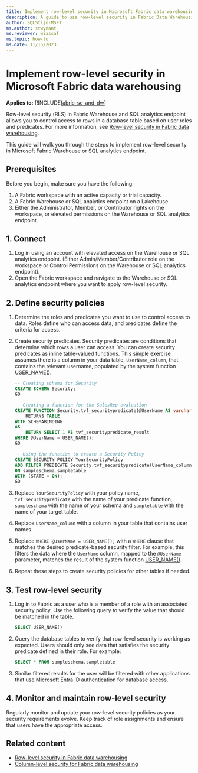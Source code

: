 ```yaml
---
title: Implement row-level security in Microsoft Fabric data warehousing
description: A guide to use row-level security in Fabric Data Warehousing
author: SQLStijn-MSFT
ms.author: stwynant 
ms.reviewer: wiassaf
ms.topic: how-to
ms.date: 11/15/2023
---
```

# Implement row-level security in Microsoft Fabric data warehousing

**Applies to:** [!INCLUDE[fabric-se-and-dw](includes/applies-to-version/fabric-se-and-dw.md)]

Row-level security (RLS) in Fabric Warehouse and SQL analytics endpoint allows you to control access to rows in a database table based on user roles and predicates. For more information, see [Row-level security in Fabric data warehousing](row-level-security.md).

This guide will walk you through the steps to implement row-level security in Microsoft Fabric Warehouse or SQL analytics endpoint.

## Prerequisites

Before you begin, make sure you have the following:

1. A Fabric workspace with an active capacity or trial capacity.
1. A Fabric Warehouse or SQL analytics endpoint on a Lakehouse.
1. Either the Administrator, Member, or Contributor rights on the workspace, or elevated permissions on the Warehouse or SQL analytics endpoint.

## 1. Connect

1. Log in using an account with elevated access on the Warehouse or SQL analytics endpoint. (Either Admin/Member/Contributor role on the workspace or Control Permissions on the Warehouse or SQL analytics endpoint).
1. Open the Fabric workspace and navigate to the Warehouse or SQL analytics endpoint where you want to apply row-level security.

## 2. Define security policies

1. Determine the roles and predicates you want to use to control access to data. Roles define who can access data, and predicates define the criteria for access.
1. Create security predicates. Security predicates are conditions that determine which rows a user can access. You can create security predicates as inline table-valued functions. This simple exercise assumes there is a column in your data table, `UserName_column`, that contains the relevant username, populated by the system function [USER_NAME()](/sql/t-sql/functions/user-name-transact-sql?view=fabric&preserve-view=true).

    ```sql
    -- Creating schema for Security
    CREATE SCHEMA Security;
    GO
    
    -- Creating a function for the SalesRep evaluation
    CREATE FUNCTION Security.tvf_securitypredicate(@UserName AS varchar(50))
        RETURNS TABLE
    WITH SCHEMABINDING
    AS
        RETURN SELECT 1 AS tvf_securitypredicate_result
    WHERE @UserName = USER_NAME();
    GO
    
    -- Using the function to create a Security Policy
    CREATE SECURITY POLICY YourSecurityPolicy
    ADD FILTER PREDICATE Security.tvf_securitypredicate(UserName_column)
    ON sampleschema.sampletable
    WITH (STATE = ON);
    GO 
    ```

1. Replace `YourSecurityPolicy` with your policy name, `tvf_securitypredicate` with the name of your predicate function, `sampleschema` with the name of your schema and `sampletable` with the name of your target table. 
1. Replace `UserName_column` with a column in your table that contains user names.
1. Replace `WHERE @UserName = USER_NAME();` with a `WHERE` clause that matches the desired predicate-based security filter. For example, this filters the data where the `UserName` column, mapped to the `@UserName` parameter, matches the result of the system function [USER_NAME()](/sql/t-sql/functions/user-name-transact-sql?view=fabric&preserve-view=true).
1. Repeat these steps to create security policies for other tables if needed.

## 3. Test row-level security

1. Log in to Fabric as a user who is a member of a role with an associated security policy. Use the following query to verify the value that should be matched in the table.

    ```sql
    SELECT USER_NAME() 
    ```

1. Query the database tables to verify that row-level security is working as expected. Users should only see data that satisfies the security predicate defined in their role. For example:

    ```sql
    SELECT * FROM sampleschema.sampletable
    ```

1. Similar filtered results for the user will be filtered with other applications that use Microsoft Entra ID authentication for database access.

## 4. Monitor and maintain row-level security

Regularly monitor and update your row-level security policies as your security requirements evolve. Keep track of role assignments and ensure that users have the appropriate access.

## Related content

- [Row-level security in Fabric data warehousing](row-level-security.md)
- [Column-level security for Fabric data warehousing](column-level-security.md)